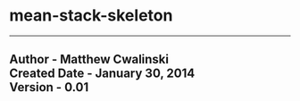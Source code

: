 mean-stack-skeleton
===================
--------------------
Author - Matthew Cwalinski <br>
Created Date - January 30, 2014 <br>
Version - 0.01
--------------------
